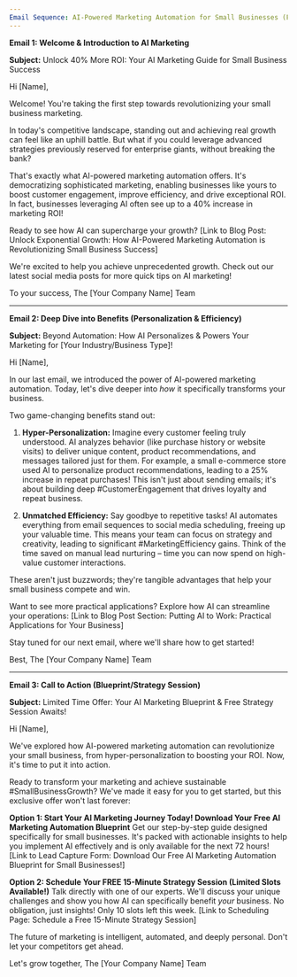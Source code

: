 ```yaml
---
Email Sequence: AI-Powered Marketing Automation for Small Businesses (Final)
---
```


**Email 1: Welcome & Introduction to AI Marketing**

**Subject:** Unlock 40% More ROI: Your AI Marketing Guide for Small Business Success

Hi [Name],

Welcome! You're taking the first step towards revolutionizing your small business marketing.

In today's competitive landscape, standing out and achieving real growth can feel like an uphill battle. But what if you could leverage advanced strategies previously reserved for enterprise giants, without breaking the bank?

That's exactly what AI-powered marketing automation offers. It's democratizing sophisticated marketing, enabling businesses like yours to boost customer engagement, improve efficiency, and drive exceptional ROI. In fact, businesses leveraging AI often see up to a 40% increase in marketing ROI!

Ready to see how AI can supercharge your growth?
[Link to Blog Post: Unlock Exponential Growth: How AI-Powered Marketing Automation is Revolutionizing Small Business Success]

We're excited to help you achieve unprecedented growth. Check out our latest social media posts for more quick tips on AI marketing!

To your success,
The [Your Company Name] Team

---

**Email 2: Deep Dive into Benefits (Personalization & Efficiency)**

**Subject:** Beyond Automation: How AI Personalizes & Powers Your Marketing for [Your Industry/Business Type]!

Hi [Name],

In our last email, we introduced the power of AI-powered marketing automation. Today, let's dive deeper into *how* it specifically transforms your business.

Two game-changing benefits stand out:

1.  **Hyper-Personalization:** Imagine every customer feeling truly understood. AI analyzes behavior (like purchase history or website visits) to deliver unique content, product recommendations, and messages tailored just for them. For example, a small e-commerce store used AI to personalize product recommendations, leading to a 25% increase in repeat purchases! This isn't just about sending emails; it's about building deep #CustomerEngagement that drives loyalty and repeat business.

2.  **Unmatched Efficiency:** Say goodbye to repetitive tasks! AI automates everything from email sequences to social media scheduling, freeing up your valuable time. This means your team can focus on strategy and creativity, leading to significant #MarketingEfficiency gains. Think of the time saved on manual lead nurturing – time you can now spend on high-value customer interactions.

These aren't just buzzwords; they're tangible advantages that help your small business compete and win.

Want to see more practical applications? Explore how AI can streamline your operations:
[Link to Blog Post Section: Putting AI to Work: Practical Applications for Your Business]

Stay tuned for our next email, where we'll share how to get started!

Best,
The [Your Company Name] Team

---

**Email 3: Call to Action (Blueprint/Strategy Session)**

**Subject:** Limited Time Offer: Your AI Marketing Blueprint & Free Strategy Session Awaits!

Hi [Name],

We've explored how AI-powered marketing automation can revolutionize your small business, from hyper-personalization to boosting your ROI. Now, it's time to put it into action.

Ready to transform your marketing and achieve sustainable #SmallBusinessGrowth? We've made it easy for you to get started, but this exclusive offer won't last forever:

**Option 1: Start Your AI Marketing Journey Today! Download Your Free AI Marketing Automation Blueprint**
Get our step-by-step guide designed specifically for small businesses. It's packed with actionable insights to help you implement AI effectively and is only available for the next 72 hours!
[Link to Lead Capture Form: Download Our Free AI Marketing Automation Blueprint for Small Businesses!]

**Option 2: Schedule Your FREE 15-Minute Strategy Session (Limited Slots Available!)**
Talk directly with one of our experts. We'll discuss your unique challenges and show you how AI can specifically benefit *your* business. No obligation, just insights! Only 10 slots left this week.
[Link to Scheduling Page: Schedule a Free 15-Minute Strategy Session]

The future of marketing is intelligent, automated, and deeply personal. Don't let your competitors get ahead.

Let's grow together,
The [Your Company Name] Team
